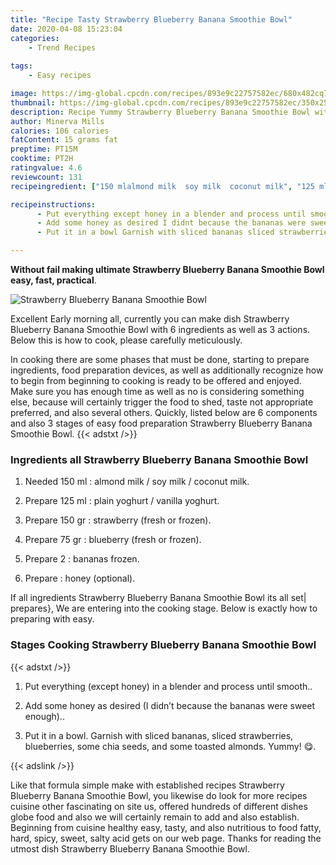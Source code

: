 ```yaml
---
title: "Recipe Tasty Strawberry Blueberry Banana Smoothie Bowl"
date: 2020-04-08 15:23:04
categories:
    - Trend Recipes
    
tags:
    - Easy recipes

image: https://img-global.cpcdn.com/recipes/893e9c22757582ec/680x482cq70/strawberry-blueberry-banana-smoothie-bowl-recipe-main-photo.jpg
thumbnail: https://img-global.cpcdn.com/recipes/893e9c22757582ec/350x250cq70/strawberry-blueberry-banana-smoothie-bowl-recipe-main-photo.jpg
description: Recipe Yummy Strawberry Blueberry Banana Smoothie Bowl with 6 ingredients and 3 stages of easy cooking.
author: Minerva Mills
calories: 106 calories
fatContent: 15 grams fat
preptime: PT15M
cooktime: PT2H
ratingvalue: 4.6
reviewcount: 131
recipeingredient: ["150 mlalmond milk  soy milk  coconut milk", "125 mlplain yoghurt  vanilla yoghurt", "150 grstrawberry fresh or frozen", "75 grblueberry fresh or frozen", "2bananas frozen", "honey optional"]

recipeinstructions: 
      - Put everything except honey in a blender and process until smooth 
      - Add some honey as desired I didnt because the bananas were sweet enough 
      - Put it in a bowl Garnish with sliced bananas sliced strawberries blueberries some chia seeds and some toasted almonds Yummy 

---
```




**Without fail making ultimate Strawberry Blueberry Banana Smoothie Bowl easy, fast, practical**. 


![Strawberry Blueberry Banana Smoothie Bowl](https://img-global.cpcdn.com/recipes/893e9c22757582ec/680x482cq70/strawberry-blueberry-banana-smoothie-bowl-recipe-main-photo.jpg "Strawberry Blueberry Banana Smoothie Bowl")




Excellent Early morning all, currently you can make dish Strawberry Blueberry Banana Smoothie Bowl with 6 ingredients as well as 3 actions. Below this is how to cook, please carefully meticulously.

In cooking there are some phases that must be done, starting to prepare ingredients, food preparation devices, as well as additionally recognize how to begin from beginning to cooking is ready to be offered and enjoyed. Make sure you has enough time as well as no is considering something else, because will certainly trigger the food to shed, taste not appropriate preferred, and also several others. Quickly, listed below are 6 components and also 3 stages of easy food preparation Strawberry Blueberry Banana Smoothie Bowl.
{{< adstxt />}}

### Ingredients all Strawberry Blueberry Banana Smoothie Bowl


1. Needed 150 ml : almond milk / soy milk / coconut milk.

1. Prepare 125 ml : plain yoghurt / vanilla yoghurt.

1. Prepare 150 gr : strawberry (fresh or frozen).

1. Prepare 75 gr : blueberry (fresh or frozen).

1. Prepare 2 : bananas frozen.

1. Prepare  : honey (optional).



If all ingredients Strawberry Blueberry Banana Smoothie Bowl its all set| prepares}, We are entering into the cooking stage. Below is exactly how to preparing with easy.

### Stages Cooking Strawberry Blueberry Banana Smoothie Bowl

{{< adstxt />}}


1. Put everything (except honey) in a blender and process until smooth..



1. Add some honey as desired (I didn’t because the bananas were sweet enough)..



1. Put it in a bowl. Garnish with sliced bananas, sliced strawberries, blueberries, some chia seeds, and some toasted almonds. Yummy! 😋.





{{< adslink />}}

Like that formula simple make with established recipes Strawberry Blueberry Banana Smoothie Bowl, you likewise do look for more recipes cuisine other fascinating on site us, offered hundreds of different dishes globe food and also we will certainly remain to add and also establish. Beginning from cuisine healthy easy, tasty, and also nutritious to food fatty, hard, spicy, sweet, salty acid gets on our web page. Thanks for reading the utmost dish Strawberry Blueberry Banana Smoothie Bowl.

